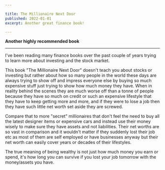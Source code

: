 ```yaml
---

title: The Millionaire Next Door
published: 2022-01-01
excerpt: Another great finance book!

---
```


**Another highly recommended book**
***
I've been reading many finance books over the past couple of years trying to learn more about investing and the stock market.

This book "The Millionaire Next Door" doesn't teach you about stocks or investing but rather about how so many people in the world
these days are always trying to show off and impress everyone else by buying so much expensive stuff just trying to show how much money they have.
When in reality behind the scenes they are much worse off than a tonne of people because they have so much on credit or such an expensive lifestyle that they
have to keep getting more and more, and if they were to lose a job then they have such little net worth set aside they are screwed.

Compare that to more "secret" millionaires that don't feel the need to buy all the latest designer items or expensive cars and instead use their money wisely
to make sure they have assets and not liabilities. Their net worths are so vast in comparison and it wouldn't matter if they suddenly lost their job etc as most of them are self employed or have businesses anyway but their net worth can easily cover years or decades of their lifestyles. 

The true meaning of being wealthy is not just how much money you earn or spend, it's how long you can survive if you lost your job tomorrow with the money/assets you have.
